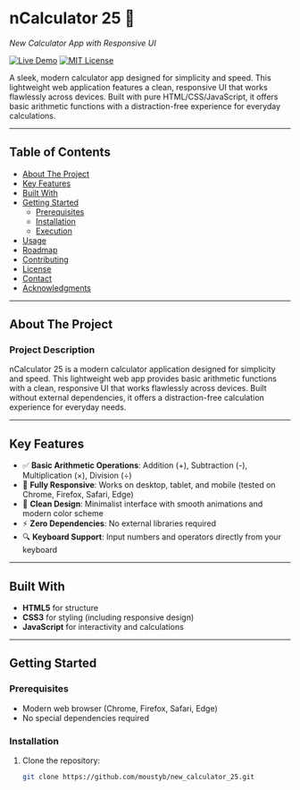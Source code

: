 # nCalculator 25 🧮  
*New Calculator App with Responsive UI*

[![Live Demo](https://img.shields.io/badge/Live%20Demo-Visit%20Now-blue)](https://www.ncalculator.work.gd/)
[![MIT License](https://img.shields.io/badge/License-MIT-blue.svg)](LICENSE)

A sleek, modern calculator app designed for simplicity and speed. This lightweight web application features a clean, responsive UI that works flawlessly across devices. Built with pure HTML/CSS/JavaScript, it offers basic arithmetic functions with a distraction-free experience for everyday calculations.

---

## Table of Contents
- [About The Project](#about-the-project)
- [Key Features](#key-features)
- [Built With](#built-with)
- [Getting Started](#getting-started)
  - [Prerequisites](#prerequisites)
  - [Installation](#installation)
  - [Execution](#execution)
- [Usage](#usage)
- [Roadmap](#roadmap)
- [Contributing](#contributing)
- [License](#license)
- [Contact](#contact)
- [Acknowledgments](#acknowledgments)

---

## About The Project

### Project Description
nCalculator 25 is a modern calculator application designed for simplicity and speed. This lightweight web app provides basic arithmetic functions with a clean, responsive UI that works flawlessly across devices. Built without external dependencies, it offers a distraction-free calculation experience for everyday needs.

---

## Key Features
- ✅ **Basic Arithmetic Operations**: Addition (+), Subtraction (-), Multiplication (×), Division (÷)
- 📱 **Fully Responsive**: Works on desktop, tablet, and mobile (tested on Chrome, Firefox, Safari, Edge)
- 🎨 **Clean Design**: Minimalist interface with smooth animations and modern color scheme
- ⚡ **Zero Dependencies**: No external libraries required
- 🔍 **Keyboard Support**: Input numbers and operators directly from your keyboard

---

## Built With

- **HTML5** for structure
- **CSS3** for styling (including responsive design)
- **JavaScript** for interactivity and calculations

---

## Getting Started

### Prerequisites
- Modern web browser (Chrome, Firefox, Safari, Edge)
- No special dependencies required

### Installation
1. Clone the repository:
   ```bash
   git clone https://github.com/moustyb/new_calculator_25.git





